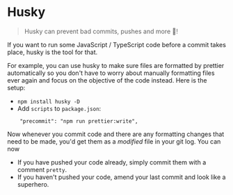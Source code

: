 # Husky

> Husky can prevent bad commits, pushes and more 🐶!

If you want to run some JavaScript / TypeScript code before a commit takes place, husky is the tool for that.

For example, you can use husky to make sure files are formatted by prettier automatically so you don't have to worry about manually formatting files ever again and focus on the objective of the code instead. Here is the setup:

* `npm install husky -D`
* Add `scripts` to `package.json`: 

```text
    "precommit": "npm run prettier:write",
```

Now whenever you commit code and there are any formatting changes that need to be made, you'd get them as a _modified_ file in your git log. You can now

* If you have pushed your code already, simply commit them with a comment `pretty`.
* If you haven't pushed your code, amend your last commit and look like a superhero.

